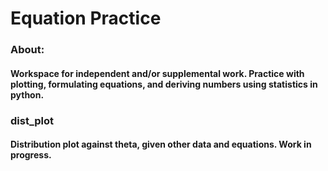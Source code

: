 # Equation Practice

### About: 
#### Workspace for independent and/or supplemental work. Practice with plotting, formulating equations, and deriving numbers using statistics in python. 

### dist_plot
#### Distribution plot against theta, given other data and equations. Work in progress.